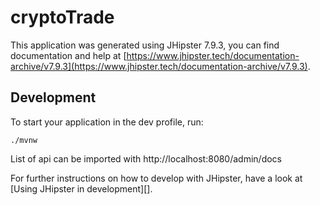 # cryptoTrade

This application was generated using JHipster 7.9.3, you can find documentation and help at [https://www.jhipster.tech/documentation-archive/v7.9.3](https://www.jhipster.tech/documentation-archive/v7.9.3).

## Development

To start your application in the dev profile, run:

```
./mvnw
```

List of api can be imported with http://localhost:8080/admin/docs

For further instructions on how to develop with JHipster, have a look at [Using JHipster in development][].
